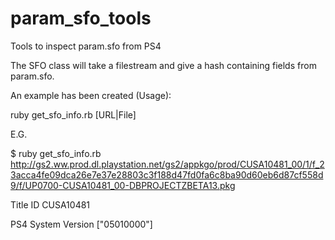 # param_sfo_tools
Tools to inspect param.sfo from PS4

The SFO class will take a filestream and give a hash containing fields from param.sfo.

An example has been created (Usage):

ruby get_sfo_info.rb [URL|File]

E.G.

$ ruby get_sfo_info.rb http://gs2.ww.prod.dl.playstation.net/gs2/appkgo/prod/CUSA10481_00/1/f_23acca4fe09dca26e7e37e28803c3f188d47fd0fa6c8ba90d60eb6d87cf558d9/f/UP0700-CUSA10481_00-DBPROJECTZBETA13.pkg

Title ID CUSA10481

PS4 System Version ["05010000"]
